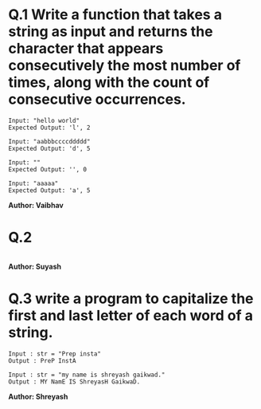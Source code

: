 # Q.1 Write a function that takes a string as input and returns the character that appears consecutively the most number of times, along with the count of consecutive occurrences.
```
Input: "hello world"
Expected Output: 'l', 2

Input: "aabbbccccddddd"
Expected Output: 'd', 5

Input: ""
Expected Output: '', 0

Input: "aaaaa"
Expected Output: 'a', 5
```
**Author: Vaibhav**

# Q.2 

```

```
**Author: Suyash**

# Q.3 write a program to capitalize the first and last letter of each word of a string.
```
Input : str = "Prep insta"
Output : PreP InstA

Input : str = "my name is shreyash gaikwad."
Output : MY NamE IS ShreyasH GaikwaD.
```
**Author: Shreyash**

